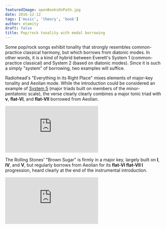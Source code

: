 ```yaml
---
featuredImage: openBooksOnPath.jpg
date: 2016-12-12
tags: ['music', 'theory', 'book']
author: etamity
draft: false
title: Pop/rock tonality with modal borrowing
---
```


Some pop/rock songs exhibit tonality that strongly resembles common-practice classical harmony, but which borrows from diatonic modes. In other words, it is a kind of hybrid between Everett's System 1 (common-practice classical) and System 2 (based on diatonic modes). Since it is such a simply "system" of borrowing, two examples will suffice.

Radiohead's "Everything in its Right Place" mixes elements of major-key tonality and Aeolian mode. While the introduction could be considered an example of [System 5](popRockHarmony-EverettSystem5/) (major triads built on members of the minor-pentatonic scale), the verse clearly clearly combines a major tonic triad with **v**, **flat-VI**, and **flat-VII** borrowed from Aeolian.

<iframe class="spotify" src="https://embed.spotify.com/?uri=spotify:track:3Gk0l7D2cL1JQaA1bT8i15" frameborder="0" allowtransparency="true"></iframe>

The Rolling Stones' "Brown Sugar" is firmly in a major key, largely built on **I**, **IV**, and **V**, but regularly borrows from Aeolian for its **flat-VI flat-VII I** progression, heard clearly at the end of the instrumental introduction.

<iframe class="spotify" src="https://embed.spotify.com/?uri=spotify:track:6qiVgv4lsideE8c1Bxc867" frameborder="0" allowtransparency="true"></iframe>

